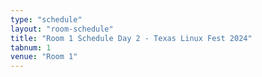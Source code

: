 ```yaml
---
type: "schedule"
layout: "room-schedule"
title: "Room 1 Schedule Day 2 - Texas Linux Fest 2024"
tabnum: 1
venue: "Room 1"
---
```

